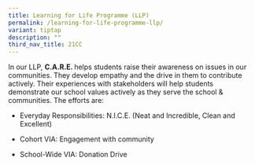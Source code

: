 ```yaml
---
title: Learning for Life Programme (LLP)
permalink: /learning-for-life-programme-llp/
variant: tiptap
description: ""
third_nav_title: 21CC
---
```

<p>In our LLP, <strong>C.A.R.E. </strong>helps students raise their awareness
on issues in our communities. They develop empathy and the drive in them
to contribute actively. Their experiences with stakeholders will help students
demonstrate our school values actively as they serve the school &amp; communities.
The efforts are:</p>
<ul data-tight="true" class="tight">
<li>
<p>Everyday Responsibilities: N.I.C.E. (Neat and Incredible, Clean and Excellent)</p>
</li>
<li>
<p>Cohort VIA: Engagement with community</p>
</li>
<li>
<p>School-Wide VIA: Donation Drive</p>
</li>
</ul>
<p></p>